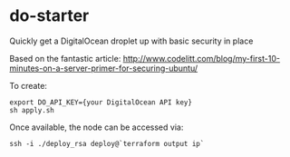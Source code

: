 # do-starter
Quickly get a DigitalOcean droplet up with basic security in place

Based on the fantastic article: http://www.codelitt.com/blog/my-first-10-minutes-on-a-server-primer-for-securing-ubuntu/

To create:

```
export DO_API_KEY={your DigitalOcean API key}
sh apply.sh
```

Once available, the node can be accessed via:

```
ssh -i ./deploy_rsa deploy@`terraform output ip`
```
